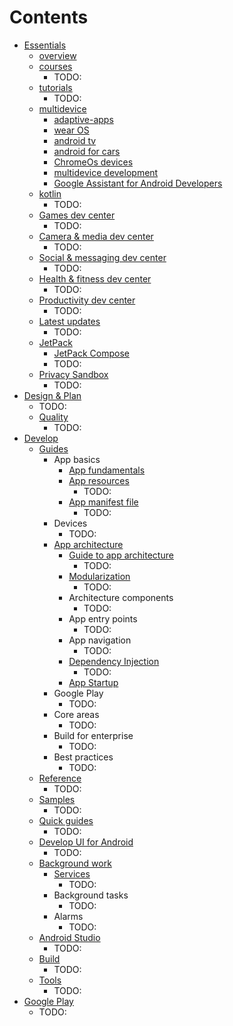 # Contents
* [Essentials](get-started.md)
  * [overview](get-started.overview.md)
  * [courses](courses.md)
    * TODO:
  * [tutorials](get-started.codelabs.md)
    * TODO:
  * [multidevice](multidevice.md)
    * [adaptive-apps](adaptive-apps.md)
    * [wear OS](wear.md)
    * [android tv](tv.md)
    * [android for cars](cars.md)
    * [ChromeOs devices](chrome-os.md)
    * [multidevice development](multi-device-development.md)
    * [Google Assistant for Android Developers](assistant.md)
  * [kotlin](kotlin.md)
    * TODO:
  * [Games dev center](games.md)
    * TODO:
  * [Camera & media dev center](media.md)
    * TODO:
  * [Social & messaging dev center](social-and-messaging.md)
    * TODO:
  * [Health & fitness dev center](health-and-fitness.md)
    * TODO:
  * [Productivity dev center](productivity.md)
    * TODO:
  * [Latest updates](latest-updates.md)
    * TODO:
  * [JetPack](jetpack.md)
    * [JetPack Compose](compose.md)
    * TODO:
  * [Privacy Sandbox](privacy-sandbox.md)
    * TODO:
* [Design & Plan](design.md)
  * TODO:
  * [Quality](quality.md)
    * TODO:
* [Develop](develop.md)
  * [Guides](guide.md)
    * App basics
      * [App fundamentals](guide.components.fundamentals.md)
      * [App resources](guide.topics.resourcesproviding-resources.md)
        * TODO:
      * [App manifest file](guide.topics.manifest.manifest-intro.md)
        * TODO:
    * Devices
      * TODO:
    * [App architecture](topic.architecture.intro.md)
      * [Guide to app architecture](topic.architecture.md)
        * TODO:
      * [Modularization](topic.modularization.md)
        * TODO:
      * Architecture components
        * TODO:
      * App entry points
        * TODO:
      * App navigation
        * TODO:
      * [Dependency Injection](training.dependency-injection.md)
        * TODO:
      * [App Startup](topic.libraries.app-startup.md)
    * Google Play
      * TODO:
    * Core areas
      * TODO:
    * Build for enterprise
      * TODO:
    * Best practices
      * TODO:
  * [Reference](reference.md)
    * TODO:
  * [Samples](samples.md)
    * TODO:
  * [Quick guides](quick-guides.md)
    * TODO:
  * [Develop UI for Android](develop.ui.md)
    * TODO:
  * [Background work](develop.background-work.md)
    * [Services](develop.background-work.services.md)
      * TODO:
    * Background tasks
      * TODO:
    * Alarms
      * TODO:
  * [Android Studio](studio.md)
    * TODO:
  * [Build](build.md)
    * TODO:
  * [Tools](tools.md)
    * TODO:
* [Google Play](distribute.md)
  * TODO:
